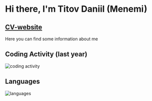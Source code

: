 # Hi there, I'm Titov Daniil (Menemi)

## [CV-website](https://menemi.github.io/menemi-dev)

Here you can find some information about me

## Coding Activity (last year)

![coding activity](https://wakatime.com/share/@Menemi/cfda25ce-c4d1-4d64-99e9-348fca4eaa66.svg)

## Languages

![languages](https://wakatime.com/share/@Menemi/c6378e8c-3259-413a-b3da-cf92498825aa.svg)

